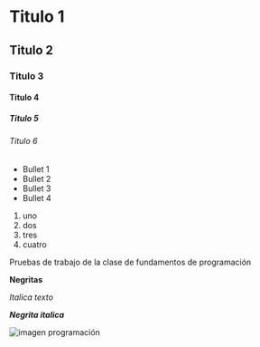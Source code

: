 # Titulo 1
## Titulo 2
### Titulo 3
#### Titulo 4
##### Titulo 5
###### Titulo 6
* Bullet 1
* Bullet 2
* Bullet 3
* Bullet 4

1. uno
2. dos
3. tres
4. cuatro

Pruebas de trabajo de la clase de fundamentos de programación 

**Negritas**

_Italica texto_

***Negrita italica***

![imagen programación](https://cl.pinterest.com/pin/905364331323614110/)
